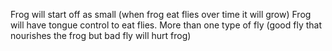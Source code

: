 Frog will start off as small (when frog eat flies over time it will grow)
Frog will have tongue control to eat flies.
More than one type of fly (good fly that nourishes the frog but bad fly will hurt frog)
